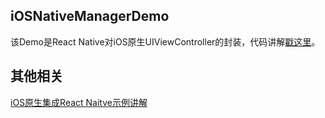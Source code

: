 ## iOSNativeManagerDemo
该Demo是React Native对iOS原生UIViewController的封装，代码讲解[戳这里](https://ljunb.github.io/2016/08/05/React-Native%E5%B0%81%E8%A3%85iOS%E5%8E%9F%E7%94%9FUIViewController/#more)。

## 其他相关
[iOS原生集成React Naitve示例讲解](https://github.com/ljunb/iOSNativeDemo)
